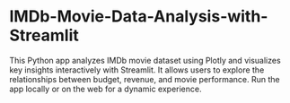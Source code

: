 # IMDb-Movie-Data-Analysis-with-Streamlit
This Python app analyzes IMDb movie dataset using Plotly and visualizes key insights interactively with Streamlit. It allows users to explore the relationships between budget, revenue, and movie performance. Run the app locally or on the web for a dynamic experience.
